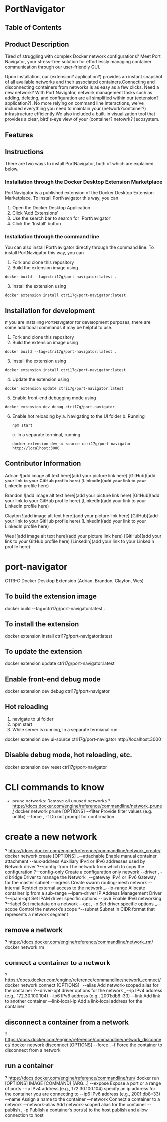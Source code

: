 <!-- -------- Current README --------- -->

# PortNavigator

<!-- -------- Table of Contents Section --------- -->

<!-- TODO: Will need to link section names by clicking on them on GitHub here -->

## Table of Contents

<!-- -------- Product Description Section --------- -->

## Product Description

Tired of struggling with complex Docker network configurations? Meet Port Navigator, your stress-free solution for effortlessly managing container
communication through our user-friendly GUI.

Upon installation, our (extension? application?) provides an instant snapshot of all available networks and their associated containers.Connecting and disconnecting containers from networks is as easy as a few clicks. Need a new network? With Port Navigator, network management tasks such as adding, deleting, and configuration are all simplified within our (extension? application?). No more relying on command line interactions, we've included everything you need to maintain your (network?container?) infrastructure efficiently.We also included a built-in visualization tool that provides a clear, bird's-eye view of your (container? netowrk? )ecosystem.

<!-- -------- Features --------- -->

## Features

<!-- -------- Instructions Section --------- -->

## Instructions

There are two ways to install PortNavigator, both of which are explained below.

### Installation through the Docker Desktop Extension Marketplace

PortNavigator is a published extension of the Docker Desktop Extension Marketplace. To install PortNavigator this way, you can

1. Open the Docker Desktop Application
2. Click 'Add Extensions'
3. Use the search bar to search for 'PortNavigator'
4. Click the 'Install' button

### Installation through the command line

You can also install PortNavigator directly through the command line. To install PortNavigator this way, you can

1. Fork and clone this repository
2. Build the extension image using

<!-- TO DO:  change the commands to not include ctri17g? -->

```
docker build --tag=ctri17g/port-navigator:latest .
```

3. Install the extension using
<!-- TO DO:  change the commands to not include ctri17g? -->

```
docker extension install ctri17g/port-navigator:latest
```

## Installation for development

If you are installing PortNavigator for development purposes, there are some additional commands it may be helpful to use.

1. Fork and clone this repository
2. Build the extension image using

<!-- TO DO:  change the commands to not include ctri17g? -->

```
docker build --tag=ctri17g/port-navigator:latest .
```

3. Install the extension using
<!-- TO DO:  change the commands to not include ctri17g? -->

```
docker extension install ctri17g/port-navigator:latest
```

4. Update the extension using
<!-- TO DO:  change the commands to not include ctri17g? -->

```
docker extension update ctri17g/port-navigator:latest
```

5. Enable front-end debugging mode using
<!-- TO DO:  change the commands to not include ctri17g? -->

```
docker extension dev debug ctri17g/port-navigator
```

6. Enable hot reloading by
   a. Navigating to the UI folder
   b. Running

   ```
   npm start
   ```

   c. In a separate terminal, running
   <!-- TO DO:  change the commands to not include ctri17g? -->

   ```
   docker extension dev ui-source ctri17g/port-navigator http://localhost:3000

   ```

<!-- -------- Technologies Used Section??? --------- -->

<!-- -------- Open Source Information Section --------- -->

<!-- -------- Changelog Section --------- -->

<!-- -------- License Information Section --------- -->

<!-- -------- Contributor Information Section --------- -->

## Contributor Information

<!-- TODO:  Everyone needs to add their links in here -->

Adrian ![add image alt text here](add your picture link here)
[GitHub](add your link to your GitHub profile here)
[LinkedIn](add your link to your LinkedIn profile here)

Brandon ![add image alt text here](add your picture link here)
[GitHub](add your link to your GitHub profile here)
[LinkedIn](add your link to your LinkedIn profile here)

Clayton ![add image alt text here](add your picture link here)
[GitHub](add your link to your GitHub profile here)
[LinkedIn](add your link to your LinkedIn profile here)

Wes ![add image alt text here](add your picture link here)
[GitHub](add your link to your GitHub profile here)
[LinkedIn](add your link to your LinkedIn profile here)

<!-- -------- FAQ Section --------- -->

<!-- -------- Previous README --------- -->

# port-navigator

CTRI-G Docker Desktop Extension (Adrian, Brandon, Clayton, Wes)

## To build the extension image

docker build --tag=ctri17g/port-navigator:latest .

## To install the extension

docker extension install ctri17g/port-navigator:latest

## To update the extension

docker extension update ctri17g/port-navigator:latest

## Enable front-end debug mode

docker extension dev debug ctri17g/port-navigator

## Hot reloading

1. navigate to ui folder
2. npm start
3. While server is running, in a separate termianal run:

docker extension dev ui-source ctri17g/port-navigator http://localhost:3000

## Disable debug mode, hot reloading, etc.

docker extension dev reset ctri17g/port-navigator

# CLI commands to know

- prune networks: Remove all unused networks ?
  https://docs.docker.com/engine/reference/commandline/network_prune/ docker
  network prune [OPTIONS] --filter Provide filter values (e.g.
  until=<timestamp>) --force , -f Do not prompt for confirmation

# create a new network

? https://docs.docker.com/engine/reference/commandline/network_create/ docker
network create [OPTIONS] <network name> _--attachable Enable manual container
attachment --aux-address Auxiliary IPv4 or IPv6 addresses used by Network driver
?--config-from The network from which to copy the configuration ?--config-only
Create a configuration only network --driver , -d bridge Driver to manage the
Network _--gateway IPv4 or IPv6 Gateway for the master subnet --ingress Create
swarm routing-mesh network --internal Restrict external access to the network
_--ip-range Allocate container ip from a sub-range --ipam-driver IP Address
Management Driver ?--ipam-opt Set IPAM driver specific options --ipv6 Enable
IPv6 networking ?--label Set metadata on a network --opt , -o Set driver
specific options _--scope Control the network’s scope \*--subnet Subnet in CIDR
format that represents a network segment

## remove a network

? https://docs.docker.com/engine/reference/commandline/network_rm/ docker
network rm <network name>

## connect a container to a network

? https://docs.docker.com/engine/reference/commandline/network_connect/ docker
network connect [OPTIONS] <network name> <container name> _--alias Add
network-scoped alias for the container ?--driver-opt driver options for the
network _--ip IPv4 address (e.g., 172.30.100.104) --ip6 IPv6 address (e.g.,
2001:db8::33) --link Add link to another container --link-local-ip Add a
link-local address for the container

## disconnect a container from a network

? https://docs.docker.com/engine/reference/commandline/network_disconnect/
docker network disconnect [OPTIONS] <network name> <container name> --force , -f
Force the container to disconnect from a network

## run a container

? https://docs.docker.com/engine/reference/commandline/run/ docker run [OPTIONS]
IMAGE [COMMAND] [ARG...] --expose Expose a port or a range of ports --ip IPv4
address (e.g., 172.30.100.104) specify an ip address for the container you are
connecting to --ip6 IPv6 address (e.g., 2001:db8::33) --name Assign a name to
the container --network Connect a container to a network --network-alias Add
network-scoped alias for the container --publish , -p Publish a container’s
port(s) to the host publish and allow connection to host
